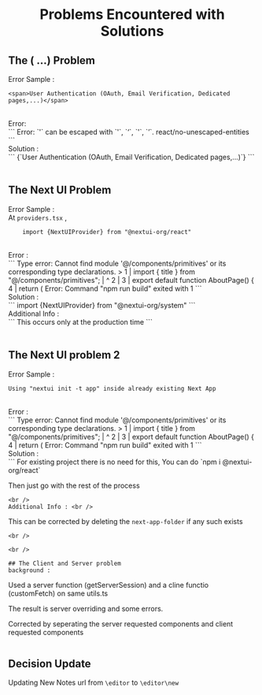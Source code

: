 <h1 align="center"> Problems Encountered with Solutions </h1>

## The ( ...) Problem
Error Sample : <br />
``` 
<span>User Authentication (OAuth, Email Verification, Dedicated pages,...)</span> 
``` 
<br />
Error: <br />
``` 
    Error: `'` can be escaped with `&apos;`, `&lsquo;`, `&#39;`, `&rsquo;`.  react/no-unescaped-entities 
```
<br />
Solution : <br />
```
<span>{`User Authentication (OAuth, Email Verification, Dedicated pages,...)`}</span>
``` 
<br />

<br />

## The Next UI Problem
Error Sample : <br />
At `providers.tsx` ,  <br />
``` 
    import {NextUIProvider} from "@nextui-org/react" 
``` 
<br />
Error : <br />
``` 
Type error: Cannot find module '@/components/primitives' or its corresponding type declarations.
> 1 | import { title } from "@/components/primitives";
    |                       ^
  2 |
  3 | export default function AboutPage() {
  4 |   return (
Error: Command "npm run build" exited with 1 
``` 
<br />
Solution : <br />
``` 
import {NextUIProvider} from "@nextui-org/system" 
``` 
<br />
Additional Info : <br />
``` 
This occurs only at the production time 
``` 
<br />

<br />

## The Next UI problem 2
Error Sample : <br />
```
Using "nextui init -t app" inside already existing Next App
```
<br />
Error : <br />
```
Type error: Cannot find module '@/components/primitives' or its corresponding type declarations.
> 1 | import { title } from "@/components/primitives";
    |                       ^
  2 |
  3 | export default function AboutPage() {
  4 |   return (
Error: Command "npm run build" exited with 1 
```
<br />
Solution : <br />
```
For existing project there is no need for this,
You can do `npm i @nextui-org/react`

Then just go with the rest of the process
```
<br />
Additional Info : <br />
```
This can be corrected by deleting the `next-app-folder`
if any such exists
```
<br />

<br />

## The Client and Server problem
background :
```
Used a server function (getServerSession) and a cline functio (customFetch) on same utils.ts

The result is server overriding and some errors.

Corrected by seperating the server requested components and client requested components
```
```

## Decision Update
Updating New Notes url from `\editor` to `\editor\new`